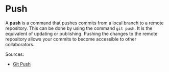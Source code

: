 # Push

A **push** is a command that pushes commits from a local branch to a remote repository. This can be done by using the command `git push`. It is the equivalent of updating or publishing. Pushing the changes to the remote repository allows your commits to become accessible to other collaborators.

Sources:
* [Git Push](https://github.com/git-guides/git-push)